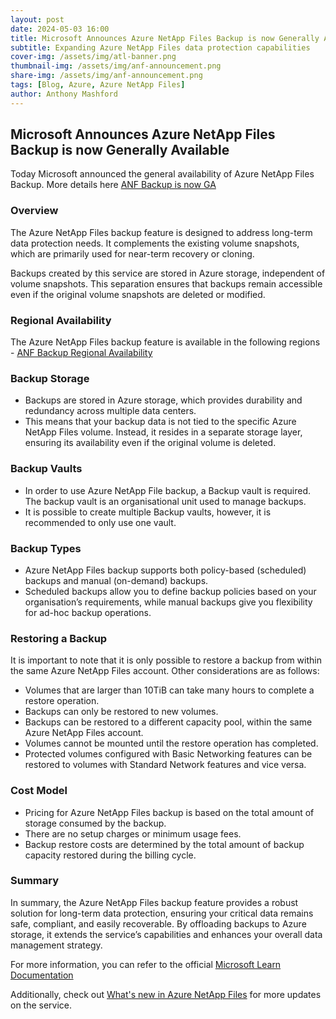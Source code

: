 ```yaml
---
layout: post
date: 2024-05-03 16:00
title: Microsoft Announces Azure NetApp Files Backup is now Generally Available
subtitle: Expanding Azure NetApp Files data protection capabilities
cover-img: /assets/img/atl-banner.png
thumbnail-img: /assets/img/anf-announcement.png
share-img: /assets/img/anf-announcement.png
tags: [Blog, Azure, Azure NetApp Files]
author: Anthony Mashford
---
```


## Microsoft Announces Azure NetApp Files Backup is now Generally Available

Today Microsoft announced the general availability of Azure NetApp Files Backup. More details here [ANF Backup is now GA](https://learn.microsoft.com/en-us/azure/azure-netapp-files/backup-introduction)

### Overview
The Azure NetApp Files backup feature is designed to address long-term data protection needs. It complements the existing volume snapshots, which are primarily used for near-term recovery or cloning.

Backups created by this service are stored in Azure storage, independent of volume snapshots. This separation ensures that backups remain accessible even if the original volume snapshots are deleted or modified.

### Regional Availability
The Azure NetApp Files backup feature is available in the following regions - [ANF Backup Regional Availability](https://learn.microsoft.com/en-us/azure/azure-netapp-files/backup-introduction#supported-regions)

### Backup Storage
- Backups are stored in Azure storage, which provides durability and redundancy across multiple data centers.
- This means that your backup data is not tied to the specific Azure NetApp Files volume. Instead, it resides in a separate storage layer, ensuring its availability even if the original volume is deleted.

### Backup Vaults
- In order to use Azure NetApp File backup, a Backup vault is required. The backup vault is an organisational unit used to manage backups. 
- It is possible to create multiple Backup vaults, however, it is recommended to only use one vault.

### Backup Types
- Azure NetApp Files backup supports both policy-based (scheduled) backups and manual (on-demand) backups.
- Scheduled backups allow you to define backup policies based on your organisation’s requirements, while manual backups give you flexibility for ad-hoc backup operations.

### Restoring a Backup
It is important to note that it is only possible to restore a backup from within the same Azure NetApp Files account. Other considerations are as follows:
- Volumes that are larger than 10TiB can take many hours to complete a restore operation.
- Backups can only be restored to new volumes.
- Backups can be restored to a different capacity pool, within the same Azure NetApp Files account.
- Volumes cannot be mounted until the restore operation has completed.
- Protected volumes configured with Basic Networking features can be restored to volumes with Standard Network features and vice versa.

### Cost Model
- Pricing for Azure NetApp Files backup is based on the total amount of storage consumed by the backup.
- There are no setup charges or minimum usage fees.
- Backup restore costs are determined by the total amount of backup capacity restored during the billing cycle.

### Summary
In summary, the Azure NetApp Files backup feature provides a robust solution for long-term data protection, ensuring your critical data remains safe, compliant, and easily recoverable. By offloading backups to Azure storage, it extends the service’s capabilities and enhances your overall data management strategy.

For more information, you can refer to the official [Microsoft Learn Documentation](https://learn.microsoft.com/en-us/azure/azure-netapp-files/backup-introduction)

Additionally, check out [What's new in Azure NetApp Files](https://learn.microsoft.com/en-us/azure/azure-netapp-files/whats-new) for more updates on the service.



